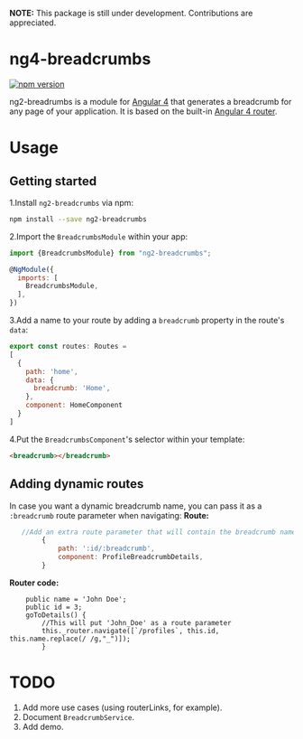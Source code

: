 **NOTE:** This package is still under development. Contributions are appreciated. 
# ng4-breadcrumbs
[![npm version](https://badge.fury.io/js/ng2-breadcrumbs.svg)](https://badge.fury.io/js/ng2-breadcrumbs)

ng2-breadrumbs is a module for [Angular 4](https://angular.io/) that generates a breadcrumb for any page of your application. It is based on the built-in [Angular 4 router](https://angular.io/docs/ts/latest/guide/router.html).


# Usage

## Getting started

1.Install `ng2-breadcrumbs` via npm:

```bash
npm install --save ng2-breadcrumbs
```

2.Import the `BreadcrumbsModule` within your app:

```js
import {BreadcrumbsModule} from "ng2-breadcrumbs";

@NgModule({
  imports: [ 
    BreadcrumbsModule,
  ],
})
```

3.Add a name to your route by adding a `breadcrumb` property in the route's `data`:

```js
export const routes: Routes = 
[
  {
    path: 'home',
    data: {
      breadcrumb: 'Home',
    },
    component: HomeComponent
  }
]
```

4.Put the `BreadcrumbsComponent`'s selector within your template:

```html
<breadcrumb></breadcrumb>
```

## Adding dynamic routes

In case you want a dynamic breadcrumb name, you can pass it as a `:breadcrumb` route parameter when navigating:
**Route:**
```js
   //Add an extra route parameter that will contain the breadcrumb name
		{
			path: ':id/:breadcrumb',
			component: ProfileBreadcrumbDetails,
		}
```
**Router code:**
```
    public name = 'John Doe';
    public id = 3;
    goToDetails() {
        //This will put 'John_Doe' as a route parameter
        this._router.navigate([`/profiles`, this.id, this.name.replace(/ /g,"_")]);
		}
```

# TODO
 1. Add more use cases (using routerLinks, for example).
 2. Document `BreadcrumbService`.
 3. Add demo.
 
